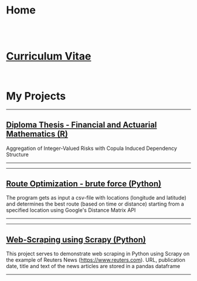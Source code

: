 # Home

<br><br>

# [Curriculum Vitae](/curriculum_vitae)

<br>

# My Projects

---

## [Diploma Thesis - Financial and Actuarial Mathematics (R)](/diploma_thesis)

Aggregation of Integer-Valued Risks with Copula Induced Dependency Structure

---

---
## [Route Optimization - brute force (Python)](/python_route_optimization)

The program gets as input a csv-file with locations (longitude and latitude) and determines the best route (based on time or distance) starting from a specified location using Google's Distance Matrix API

---

---
## [Web-Scraping using Scrapy (Python)]()

This project serves to demonstrate web scraping in Python using Scrapy on the example of Reuters News (https://www.reuters.com). URL, publication date, title and text of the news articles are stored in a pandas dataframe

---
